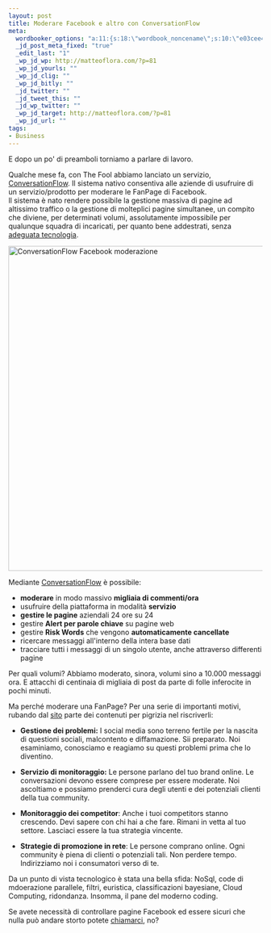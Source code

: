 ```yaml
--- 
layout: post
title: Moderare Facebook e altro con ConversationFlow
meta: 
  wordbooker_options: "a:11:{s:18:\"wordbook_noncename\";s:10:\"e03cee4334\";s:18:\"wordbook_page_post\";s:15:\"131388540210117\";s:18:\"wordbook_orandpage\";s:1:\"2\";s:23:\"wordbook_default_author\";s:1:\"1\";s:23:\"wordbook_extract_length\";s:3:\"256\";s:19:\"wordbook_actionlink\";s:3:\"200\";s:26:\"wordbooker_publish_default\";s:2:\"on\";s:18:\"wordbook_attribute\";s:8:\"BlogPost\";s:24:\"wordbooker_status_update\";s:2:\"on\";s:29:\"wordbooker_status_update_text\";s:26:\": Post :  %title% - %link%\";s:20:\"wordbook_comment_get\";s:2:\"on\";}"
  _jd_post_meta_fixed: "true"
  _edit_last: "1"
  _wp_jd_wp: http://matteoflora.com/?p=81
  _wp_jd_yourls: ""
  _wp_jd_clig: ""
  _wp_jd_bitly: ""
  _jd_twitter: ""
  _jd_tweet_this: ""
  _jd_wp_twitter: ""
  _wp_jd_target: http://matteoflora.com/?p=81
  _wp_jd_url: ""
tags: 
- Business
---
```

E dopo un po' di preamboli torniamo a parlare di lavoro.  
  
Qualche mese fa, con The Fool abbiamo lanciato un servizio, [ConversationFlow][1]. Il sistema nativo consentiva alle aziende di usufruire di un servizio/prodotto per moderare le FanPage di Facebook.  
ll sistema è nato rendere possibile la gestione massiva di pagine ad altissimo traffico o la gestione di molteplici pagine simultanee, un compito che diviene, per determinati volumi, assolutamente impossibile per qualunque squadra di incaricati, per quanto bene addestrati, senza [adeguata tecnologia][1].

<a href="http://conversationflow.com"><img src="http://matteoflora.com/wp-content/uploads/2011/01/img_newsletter-1-e1296147264908.jpg" alt="ConversationFlow Facebook moderazione" title="ConversationFlow Facebook moderazione" width="599" height="644" class="aligncenter size-full wp-image-127" /></a>

Mediante [ConversationFlow][1] è possibile:  

* **moderare** in modo massivo **migliaia di commenti/ora** 
* usufruire della piattaforma in modalità **servizio**
* **gestire le pagine** aziendali 24 ore su 24
* gestire **Alert per parole chiave** su pagine web
* gestire **Risk Words** che vengono **automaticamente cancellate**
* ricercare messaggi all'interno della intera base dati
* tracciare tutti i messaggi di un singolo utente, anche attraverso differenti pagine  
  
Per quali volumi? Abbiamo moderato, sinora, volumi sino a 10.000 messaggi ora. E attacchi di centinaia di migliaia di post da parte di folle inferocite in pochi minuti.
  
Ma perché moderare una FanPage?  Per una serie di importanti motivi, rubando dal [sito][1] parte dei contenuti per pigrizia nel riscriverli:

* **Gestione dei problemi:** I social media sono terreno fertile per la nascita di questioni sociali, malcontento e diffamazione. Sii preparato. 
Noi esaminiamo, conosciamo e reagiamo su questi problemi prima che lo diventino.

* **Servizio di monitoraggio:** Le persone parlano del tuo brand online. Le conversazioni devono essere comprese per essere moderate.  Noi ascoltiamo e possiamo prenderci cura degli utenti e dei potenziali clienti della tua community.  
* **Monitoraggio dei competitor**: Anche i tuoi competitors stanno crescendo. Devi sapere con chi hai a che fare. Rimani in vetta al tuo settore. Lasciaci essere la tua strategia vincente.
* **Strategie di promozione in rete**: Le persone comprano online. Ogni community è piena di clienti o potenziali tali. Non perdere tempo. Indirizziamo noi i consumatori verso di te.  
  
Da un punto di vista tecnologico è stata una bella sfida: NoSql, code di mdoerazione parallele, filtri, euristica, classificazioni bayesiane, Cloud Computing, ridondanza. Insomma, il pane del moderno coding.  
  
Se avete necessità di controllare pagine Facebook ed essere sicuri che nulla può andare storto potete [chiamarci](http://thefool.it/contatti), no?
  
[1]: http://conversationflow.com
